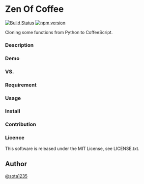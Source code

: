 Zen Of Coffee
====

[![Build Status](https://travis-ci.org/sota1235/ZenOfCoffee.svg)](https://travis-ci.org/sota1235/ZenOfCoffee) [![npm version](https://badge.fury.io/js/zen-of-coffee.svg)](http://badge.fury.io/js/zen-of-coffee)

Cloning some functions from Python to CoffeeScript.

### Description

### Demo

### VS.

### Requirement

### Usage

### Install

### Contribution

### Licence

This software is released under the MIT License, see LICENSE.txt.

## Author

[@sota1235](https://github.com/sota1235)
